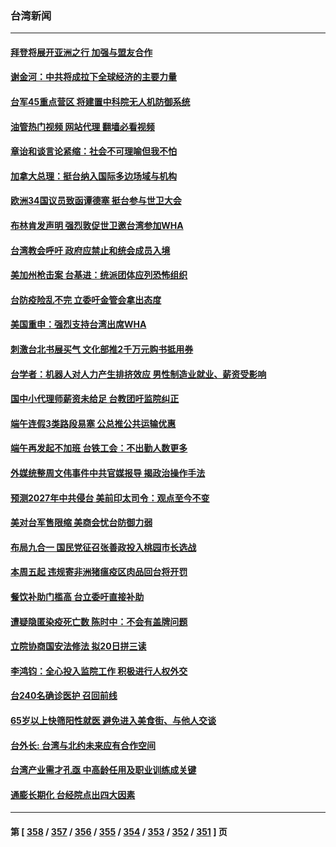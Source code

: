 ### 台湾新闻
---
#### [拜登将展开亚洲之行 加强与盟友合作](../../pages/ncid1349361/n13740583.md?05192045) 
#### [谢金河：中共将成拉下全球经济的主要力量](../../pages/ncid1349361/n13740547.md?05192045) 
#### [台军45重点营区 将建置中科院无人机防御系统](../../pages/ncid1349361/n13740503.md?05192045) 
#### [油管热门视频 网站代理 翻墙必看视频](http://209.222.30.114:81/youtube.html?05192045)
#### [章诒和谈言论紧缩：社会不可理喻但我不怕](../../pages/ncid1349361/n13740493.md?05192045) 
#### [加拿大总理：挺台纳入国际多边场域与机构](../../pages/ncid1349361/n13740395.md?05192045) 
#### [欧洲34国议员致函谭德塞 挺台参与世卫大会](../../pages/ncid1349361/n13740374.md?05192045) 
#### [布林肯发声明 强烈敦促世卫邀台湾参加WHA](../../pages/ncid1349361/n13740190.md?05192045) 
#### [台湾教会呼吁 政府应禁止和统会成员入境](../../pages/ncid1349361/n13739986.md?05192045) 
#### [美加州枪击案 台基进：统派团体应列恐怖组织](../../pages/ncid1349361/n13740042.md?05192045) 
#### [台防疫险乱不完 立委吁金管会拿出态度](../../pages/ncid1349361/n13740040.md?05192045) 
#### [美国重申：强烈支持台湾出席WHA](../../pages/ncid1349361/n13739949.md?05192045) 
#### [刺激台北书展买气 文化部推2千万元购书抵用券](../../pages/ncid1349361/n13740024.md?05192045) 
#### [台学者：机器人对人力产生排挤效应 男性制造业就业、薪资受影响](../../pages/ncid1349361/n13740018.md?05192045) 
#### [国中小代理师薪资未给足 台教团吁监院纠正](../../pages/ncid1349361/n13740028.md?05192045) 
#### [端午连假3类路段易塞 公总推公共运输优惠](../../pages/ncid1349361/n13740030.md?05192045) 
#### [端午再发起不加班 台铁工会：不出勤人数更多](../../pages/ncid1349361/n13740031.md?05192045) 
#### [外媒统整周文伟事件中共官媒报导 揭政治操作手法](../../pages/ncid1349361/n13739954.md?05192045) 
#### [预测2027年中共侵台 美前印太司令：观点至今不变](../../pages/ncid1349361/n13739989.md?05192045) 
#### [美对台军售限缩 美商会忧台防御力弱](../../pages/ncid1349361/n13740003.md?05192045) 
#### [布局九合一 国民党征召张善政投入桃园市长选战](../../pages/ncid1349361/n13739950.md?05192045) 
#### [本周五起 违规寄非洲猪瘟疫区肉品回台将开罚](../../pages/ncid1349361/n13739946.md?05192045) 
#### [餐饮补助门槛高 台立委吁直接补助](../../pages/ncid1349361/n13739944.md?05192045) 
#### [遭疑隐匿染疫死亡数 陈时中：不会有盖牌问题](../../pages/ncid1349361/n13739943.md?05192045) 
#### [立院协商国安法修法 拟20日拼三读](../../pages/ncid1349361/n13739941.md?05192045) 
#### [李鸿钧：全心投入监院工作 积极进行人权外交](../../pages/ncid1349361/n13739956.md?05192045) 
#### [台240名确诊医护 召回前线](../../pages/ncid1349361/n13739952.md?05192045) 
#### [65岁以上快筛阳性就医 避免进入美食街、与他人交谈](../../pages/ncid1349361/n13739960.md?05192045) 
#### [台外长: 台湾与北约未来应有合作空间](../../pages/ncid1349361/n13739934.md?05192045) 
#### [台湾产业需才孔亟 中高龄任用及职业训练成关键](../../pages/ncid1349361/n13739923.md?05192045) 
#### [通膨长期化 台经院点出四大因素](../../pages/ncid1349361/n13739887.md?05192045) 

---
#### 第 [ [358](./358.md?05192045) / [357](./357.md?05192045) / [356](./356.md?05192045) / [355](./355.md?05192045) / [354](./354.md?05192045) / [353](./353.md?05192045) / [352](./352.md?05192045) / [351](./351.md?05192045) ] 页
